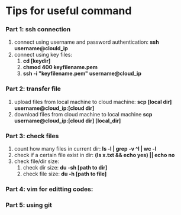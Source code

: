 # Tips for useful command
### Part 1: ssh connection
1. connect using username and password authentication: **ssh username@clould_ip**
2. connect using key files:
   1.  **cd [keydir]**
   2.  **chmod 400 keyfilename.pem**
   3.  **ssh -i "keyfilename.pem" username@cloud_ip**
### Part 2: transfer file
1. upload files from local machine to cloud machine: **scp [local dir] username@cloud_ip:[cloud dir]**
2. download files from cloud machine to local machine **scp username@cloud_ip:[cloud dir] [local_dir]**
### Part 3: check files
1. count how many files in current dir: **ls -l | grep -v ^l | wc -l**
2. check if a certain file exist in dir: **(ls x.txt && echo yes) || echo no**
3. check file/dir size: 
   1. check dir size: **du -sh [path to dir]**
   2. check file size: **du -h [path to file]**
### Part 4: vim for editting codes:
### Part 5: using git
